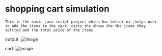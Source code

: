 # shopping cart simulation
    This is the basic java script project which has better ui ,helps user to add the items to the cart. carts the shows the the items they selcted and the total price of the items.
output:
    ![image](https://github.com/user-attachments/assets/37dc4740-d007-4c22-95ed-a70e3e6c1128)
  
cart:
    ![image](https://github.com/user-attachments/assets/573ae072-b0f8-46f0-b677-480ad3e94357)

